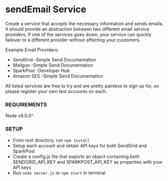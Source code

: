 # sendEmail Service

Create a service that accepts the necessary information and sends emails. It should provide an abstraction between two different email service providers. If one of the services goes down, your service can quickly failover to a different provider without affecting your customers.

  Example Email Providers:
  * SendGrid  -Simple Send Documentation
  * Mailgun  -Simple Send Documentation
  * SparkPost  -Developer Hub
  * Amazon SES  -Simple Send Documentation

All listed services are free to try and are pretty painless to sign up for, so please register your own test accounts on each.

### REQUIREMENTS

Node v8.0.0^

### SETUP

- From root directory, run ```npm install```
- Setup each account and obtain API keys for both SendGrid and SparkPost
- Create a config.js file that exports an object containing both SENDGRID_API_KEY and SPARKPOST_API_KEY as properties with your API keys
- Run ```node server.js``` or ```npm start``` in terminal
